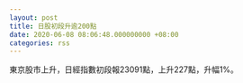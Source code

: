 ```yaml
---
layout: post
title: 日股初段升逾200點
date: 2020-06-08 08:06:48.000000000 +08:00
categories: rss
---
```


東京股市上升，日經指數初段報23091點，上升227點，升幅1%。
